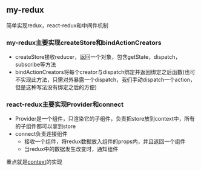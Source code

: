 ## my-redux

简单实现redux，react-redux和中间件机制

### my-redux主要实现createStore和bindActionCreators
* createStore接收reducer，返回一个对象，包含getState，dispatch，subscribe等方法
* bindActionCreators将每个creator与dispatch绑定并返回绑定之后函数(也可不实现此方法，只需对外暴露一个dispatch，我们手动dispatch一个action，但是这种写法没有绑定之后的方便)

### react-redux主要实现Provider和connect
* Provider是一个组件，只渲染它的子组件，负责把store放到context中，所有的子组件都可以拿到store
* connect负责连接组件
	* 接收一个组件，将redux数据放入组件的props内，并且返回一个组件
	* 当redux中的数据发生改变时，通知组件
 
重点就是[context](https://linxunzyf.cn/posts/cb30c8d6/#context)的实现
